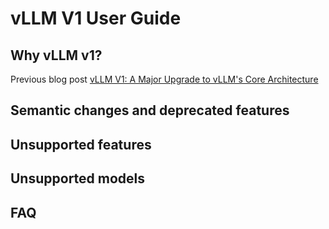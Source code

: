 # vLLM V1 User Guide

## Why vLLM v1?
Previous blog post [vLLM V1: A Major Upgrade to vLLM's Core Architecture](https://blog.vllm.ai/2025/01/27/v1-alpha-release.html)

## Semantic changes and deprecated features 


## Unsupported features


## Unsupported models


## FAQ
